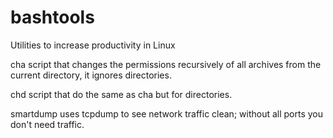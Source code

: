 # bashtools
Utilities to increase productivity in Linux

cha script that changes the permissions recursively of all archives from the current directory, it ignores directories.

chd script that do the same as cha but for directories.

smartdump uses tcpdump to see network traffic clean; without all ports you don't need traffic. 
